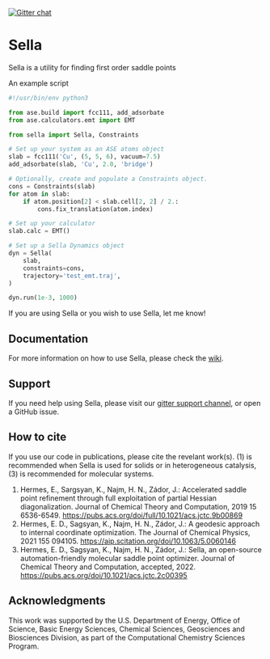 [![Gitter chat](https://badges.gitter.im/gitterHQ/gitter.png)](https://gitter.im/zadorlab/sella)

# Sella

Sella is a utility for finding first order saddle points

An example script
```python
#!/usr/bin/env python3

from ase.build import fcc111, add_adsorbate
from ase.calculators.emt import EMT

from sella import Sella, Constraints

# Set up your system as an ASE atoms object
slab = fcc111('Cu', (5, 5, 6), vacuum=7.5)
add_adsorbate(slab, 'Cu', 2.0, 'bridge')

# Optionally, create and populate a Constraints object.
cons = Constraints(slab)
for atom in slab:
    if atom.position[2] < slab.cell[2, 2] / 2.:
        cons.fix_translation(atom.index)

# Set up your calculator
slab.calc = EMT()

# Set up a Sella Dynamics object
dyn = Sella(
    slab,
    constraints=cons,
    trajectory='test_emt.traj',
)

dyn.run(1e-3, 1000)
```

If you are using Sella or you wish to use Sella, let me know!

## Documentation

For more information on how to use Sella, please check the [wiki](https://github.com/zadorlab/sella/wiki).

## Support

If you need help using Sella, please visit our [gitter support channel](https://gitter.im/zadorlab/sella),
or open a GitHub issue.

## How to cite

If you use our code in publications, please cite the revelant work(s). (1) is recommended when Sella is used for solids or in heterogeneous catalysis, (3) is recommended for molecular systems.

1. Hermes, E., Sargsyan, K., Najm, H. N., Zádor, J.: Accelerated saddle point refinement through full exploitation of partial Hessian diagonalization. Journal of Chemical Theory and Computation, 2019 15 6536-6549. https://pubs.acs.org/doi/full/10.1021/acs.jctc.9b00869
2. Hermes, E. D., Sagsyan, K., Najm, H. N., Zádor, J.: A geodesic approach to internal coordinate optimization. The Journal of Chemical Physics, 2021 155 094105. https://aip.scitation.org/doi/10.1063/5.0060146
3. Hermes, E. D., Sagsyan, K., Najm, H. N., Zádor, J.: Sella, an open-source automation-friendly molecular saddle point optimizer. Journal of Chemical Theory and Computation, accepted, 2022. https://pubs.acs.org/doi/10.1021/acs.jctc.2c00395

## Acknowledgments

This work was supported by the U.S. Department of Energy, Office of Science, Basic Energy Sciences, Chemical Sciences, Geosciences and Biosciences Division, as part of the Computational Chemistry Sciences Program.
